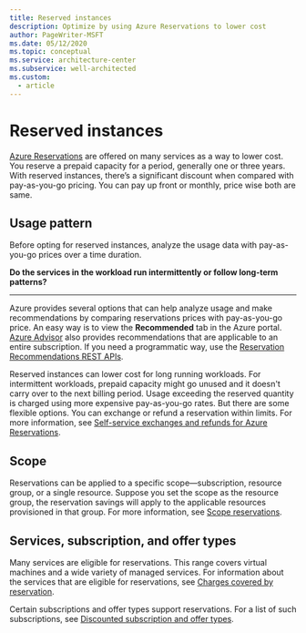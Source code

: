```yaml
---
title: Reserved instances
description: Optimize by using Azure Reservations to lower cost
author: PageWriter-MSFT
ms.date: 05/12/2020
ms.topic: conceptual
ms.service: architecture-center
ms.subservice: well-architected
ms.custom:
  - article
---
```


# Reserved instances
[Azure Reservations](/azure/cost-management-billing/reservations/) are offered on many services as a way to lower cost. You reserve a prepaid capacity for a period, generally one or three years. With reserved instances, there’s a significant discount when compared with pay-as-you-go pricing. You can pay up front or monthly, price wise both are same. 

## Usage pattern
Before opting for reserved instances, analyze the usage data with pay-as-you-go prices over a time duration.

**Do the services in the workload run intermittently or follow long-term patterns?**
***

Azure provides several options that can help analyze usage and make recommendations by comparing reservations prices with pay-as-you-go price. An easy way is to view the **Recommended** tab in the Azure portal. [Azure Advisor](https://portal.azure.com/#blade/Microsoft_Azure_Reservations/CreateBlade/referrer/docs) also provides recommendations that are applicable to an entire subscription. If you need a programmatic way, use the [Reservation Recommendations REST APIs](/rest/api/consumption/reservationrecommendations/list).

Reserved instances can lower cost for long running workloads. For intermittent workloads, prepaid capacity might go unused and it doesn't carry over to the next billing period. Usage exceeding the reserved quantity is charged using more expensive pay-as-you-go rates. But there are some flexible options. You can exchange or refund a reservation within limits. For more information, see [Self-service exchanges and refunds for Azure Reservations](/azure/cost-management-billing/reservations/exchange-and-refund-azure-reservations).

## Scope
Reservations can be applied to a specific scope—subscription, resource group, or a single resource. Suppose you set the scope as the resource group, the reservation savings will apply to the applicable resources provisioned in that group. For more information, see [Scope reservations](/azure/cost-management-billing/reservations/prepare-buy-reservation#scope-reservations).

## Services, subscription, and offer types
Many services are eligible for reservations. This range covers virtual machines and a wide variety of managed services. For information about the services that are eligible for reservations, see [Charges covered by reservation](/azure/cost-management-billing/reservations/save-compute-costs-reservations#charges-covered-by-reservation).

Certain subscriptions and offer types support reservations. For a list of such subscriptions, see [Discounted subscription and offer types](/azure/cost-management-billing/reservations/prepare-buy-reservation#discounted-subscription-and-offer-types).


